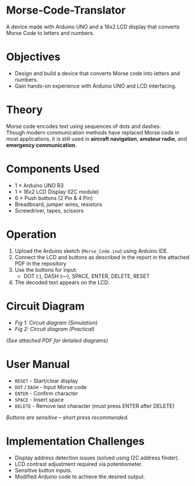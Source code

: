 # Morse-Code-Translator
A device made with Arduino UNO and a 16x2 LCD display that converts Morse Code to letters and numbers. 

# Objectives
- Design and build a device that converts Morse code into letters and numbers.  
- Gain hands-on experience with Arduino UNO and LCD interfacing.  

# Theory 
Morse code encodes text using sequences of dots and dashes.  
Though modern communication methods have replaced Morse code in most applications, it is still used in **aircraft navigation**, **amateur radio**, and **emergency communication**.  

# Components Used
- 1 × Arduino UNO R3  
- 1 × 16x2 LCD Display (I2C module)  
- 6 × Push buttons (2 Pin & 4 Pin)  
- Breadboard, jumper wires, resistors  
- Screwdriver, tapes, scissors  

# Operation
1. Upload the Arduino sketch (`Morse_Code.ino`) using Arduino IDE.  
2. Connect the LCD and buttons as described in the report in the attached PDF in the repository 
3. Use the buttons for input:  
   - DOT (·), DASH (—), SPACE, ENTER, DELETE, RESET  
4. The decoded text appears on the LCD.  

# Circuit Diagram
- *Fig 1: Circuit diagram (Simulation)*  
- *Fig 2: Circuit diagram (Practical)*  

*(See attached PDF for detailed diagrams)*  

# User Manual
- `RESET` - Start/clear display  
- `DOT` / `DASH` - Input Morse code  
- `ENTER` - Confirm character  
- `SPACE` - Insert space  
- `DELETE` - Remove last character (must press ENTER after DELETE)  

*Buttons are sensitive – short press recommended.*  

# Implementation Challenges
- Display address detection issues (solved using I2C address finder).  
- LCD contrast adjustment required via potentiometer.  
- Sensitive button inputs.  
- Modified Arduino code to achieve the desired output.    
